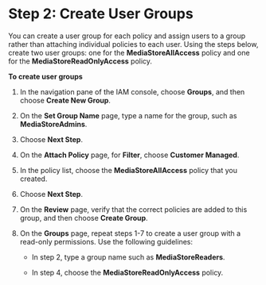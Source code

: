 # Step 2: Create User Groups<a name="setting-up-IAM-users-create-nonadmin-user-groups"></a>

You can create a user group for each policy and assign users to a group rather than attaching individual policies to each user\. Using the steps below, create two user groups: one for the **MediaStoreAllAccess** policy and one for the **MediaStoreReadOnlyAccess** policy\.

**To create user groups**

1. In the navigation pane of the IAM console, choose **Groups**, and then choose **Create New Group**\. 

1. On the **Set Group Name** page, type a name for the group, such as **MediaStoreAdmins**\.

1. Choose **Next Step**\.

1. On the **Attach Policy** page, for **Filter**, choose **Customer Managed**\.

1. In the policy list, choose the **MediaStoreAllAccess** policy that you created\.

1. Choose **Next Step**\.

1. On the **Review** page, verify that the correct policies are added to this group, and then choose **Create Group**\.

1. On the **Groups** page, repeat steps 1\-7 to create a user group with a read\-only permissions\. Use the following guidelines:

   + In step 2, type a group name such as **MediaStoreReaders**\.

   + In step 4, choose the **MediaStoreReadOnlyAccess** policy\.